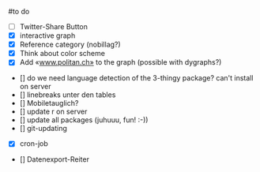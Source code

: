 #to do
- [ ] Twitter-Share Button
- [x] interactive graph
- [x] Reference category (nobillag?)
- [x] Think about color scheme
- [x] Add «www.politan.ch» to the graph (possible with dygraphs?)
- [] do we need language detection of the 3-thingy package? can't install on server
- [] linebreaks unter den tables
- [] Mobiletauglich?
- [] update r on server
- [] update all packages (juhuuu, fun! :-))
- [] git-updating
- [x] cron-job 
- [] Datenexport-Reiter



